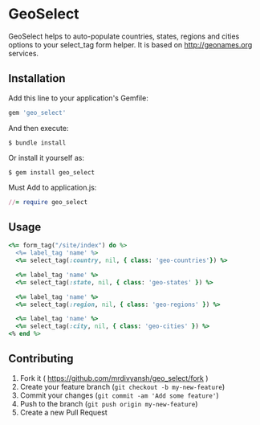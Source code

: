 # GeoSelect

GeoSelect helps to auto-populate countries, states, regions and cities options to your select_tag form helper. It is based on http://geonames.org services.

## Installation

Add this line to your application's Gemfile:

```ruby
gem 'geo_select'
```

And then execute:

    $ bundle install

Or install it yourself as:

    $ gem install geo_select

Must Add to application.js:

```ruby
//= require geo_select
```

## Usage

```ruby
<%= form_tag("/site/index") do %>
  <%= label_tag 'name' %>
  <%= select_tag(:country, nil, { class: 'geo-countries'}) %>

  <%= label_tag 'name' %>
  <%= select_tag(:state, nil, { class: 'geo-states' }) %>

  <%= label_tag 'name' %>
  <%= select_tag(:region, nil, { class: 'geo-regions' }) %>

  <%= label_tag 'name' %>
  <%= select_tag(:city, nil, { class: 'geo-cities' }) %>
<% end %>
```

## Contributing

1. Fork it ( https://github.com/mrdivyansh/geo_select/fork )
2. Create your feature branch (`git checkout -b my-new-feature`)
3. Commit your changes (`git commit -am 'Add some feature'`)
4. Push to the branch (`git push origin my-new-feature`)
5. Create a new Pull Request
